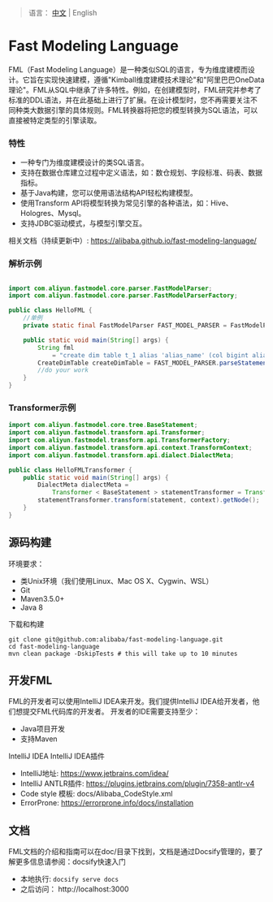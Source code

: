 > 语言： [中文](https://alibaba.github.io/fast-modeling-language/) | English

# Fast Modeling Language

FML（Fast Modeling Language）是一种类似SQL的语言，专为维度建模而设计。它旨在实现快速建模，遵循"Kimball维度建模技术理论"和"阿里巴巴OneData理论"。FML从SQL中继承了许多特性。例如，在创建模型时，FML研究并参考了标准的DDL语法，并在此基础上进行了扩展。在设计模型时，您不再需要关注不同种类大数据引擎的具体规则。FML转换器将把您的模型转换为SQL语法，可以直接被特定类型的引擎读取。

### 特性

- 一种专门为维度建模设计的类SQL语言。
- 支持在数据仓库建立过程中定义语法，如：数仓规划、字段标准、码表、数据指标。
- 基于Java构建，您可以使用语法结构API轻松构建模型。
- 使用Transform API将模型转换为常见引擎的各种语法，如：Hive、Hologres、Mysql。
- 支持JDBC驱动模式，与模型引擎交互。


相关文档（持续更新中）: https://alibaba.github.io/fast-modeling-language/

### 解析示例

```java

import com.aliyun.fastmodel.core.parser.FastModelParser;
import com.aliyun.fastmodel.core.parser.FastModelParserFactory;

public class HelloFML {
    //单例
    private static final FastModelParser FAST_MODEL_PARSER = FastModelParserFactory.getInstance().get();

    public static void main(String[] args) {
        String fml
            = "create dim table t_1 alias 'alias_name' (col bigint alias 'alias_name' comment 'col_comment') comment 'comment';";
        CreateDimTable createDimTable = FAST_MODEL_PARSER.parseStatement(fml);
        //do your work
    }
}

```

### Transformer示例

```java
import com.aliyun.fastmodel.core.tree.BaseStatement;
import com.aliyun.fastmodel.transform.api.Transformer;
import com.aliyun.fastmodel.transform.api.TransformerFactory;
import com.aliyun.fastmodel.transform.api.context.TransformContext;
import com.aliyun.fastmodel.transform.api.dialect.DialectMeta;

public class HelloFMLTransformer {
    public static void main(String[] args) {
        DialectMeta dialectMeta =
            Transformer < BaseStatement > statementTransformer = TransformerFactory.getInstance().get(dialectMeta);
        statementTransformer.transform(statement, context).getNode();
    }
}
```

## 源码构建

环境要求：

- 类Unix环境（我们使用Linux、Mac OS X、Cygwin、WSL）
- Git
- Maven3.5.0+ 
- Java 8

下载和构建

```Shell
git clone git@github.com:alibaba/fast-modeling-language.git
cd fast-modeling-language
mvn clean package -DskipTests # this will take up to 10 minutes
```

## 开发FML

FML的开发者可以使用IntelliJ IDEA来开发。我们提供IntelliJ IDEA给开发者，他们想提交FML代码库的开发者。
开发者的IDE需要支持至少：

- Java项目开发
- 支持Maven

IntelliJ IDEA IntelliJ IDEA插件

- IntelliJ地址: https://www.jetbrains.com/idea/
- IntelliJ ANTLR插件: https://plugins.jetbrains.com/plugin/7358-antlr-v4
- Code style 模板: docs/Alibaba_CodeStyle.xml
- ErrorProne: https://errorprone.info/docs/installation



## 文档

FML文档的介绍和指南可以在doc/目录下找到，文档是通过Docsify管理的，要了解更多信息请参阅：docsify快速入门
- 本地执行: `docsify serve docs`
- 之后访问： http://localhost:3000

